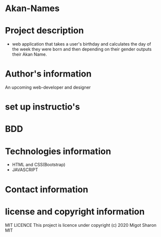 # Akan-Names
# Project description
* web application that takes a user's birthday and calculates the day of the week they were born and then depending on their gender outputs their Akan Name. 
# Author's information
An upcoming web-developer and designer

# set up instructio's

# BDD

# Technologies information
* HTML and CSS(Bootstrap)
* JAVASCRIPT
# Contact information

# license and copyright information
MIT LICENCE This project is licence under copyright (c) 2020 Migot Sharon MIT


